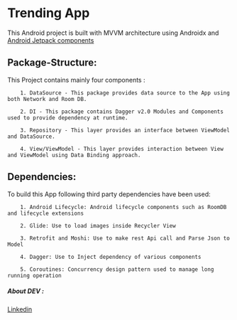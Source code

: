 # Trending App

This Android project is built with MVVM architecture using Androidx and [Android Jetpack components](https://developer.android.com/jetpack) 

## Package-Structure:

This Project contains mainly four components :

	
        1. DataSource - This package provides data source to the App using both Network and Room DB.
	
        2. DI - This package contains Dagger v2.0 Modules and Components used to provide dependency at runtime.
	
        3. Repository - This layer provides an interface between ViewModel and DataSource.
	
        4. View/ViewModel - This layer provides interaction between View and ViewModel using Data Binding approach.

## Dependencies:

To build this App following third party dependencies have been used:

		1. Android Lifecycle: Android lifecycle components such as RoomDB and lifecycle extensions
	
		2. Glide: Use to load images inside Recycler View
	
		3. Retrofit and Moshi: Use to make rest Api call and Parse Json to Model
		
		4. Dagger: Use to Inject dependency of various components
		
		5. Coroutines: Concurrency design pattern used to manage long running operation

		
##### About DEV :
[Linkedin](https://www.linkedin.com/in/pardeep-sharma-dev/)
